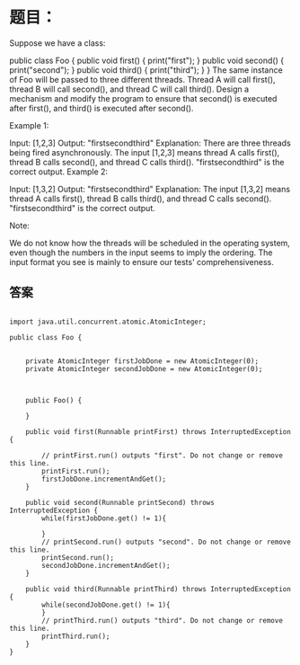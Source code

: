 # 题目：
Suppose we have a class:

public class Foo {
  public void first() { print("first"); }
  public void second() { print("second"); }
  public void third() { print("third"); }
}
The same instance of Foo will be passed to three different threads. Thread A will call first(), thread B will call second(), and thread C will call third(). Design a mechanism and modify the program to ensure that second() is executed after first(), and third() is executed after second().

 

Example 1:

Input: [1,2,3]
Output: "firstsecondthird"
Explanation: There are three threads being fired asynchronously. The input [1,2,3] means thread A calls first(), thread B calls second(), and thread C calls third(). "firstsecondthird" is the correct output.
Example 2:

Input: [1,3,2]
Output: "firstsecondthird"
Explanation: The input [1,3,2] means thread A calls first(), thread B calls third(), and thread C calls second(). "firstsecondthird" is the correct output.
 

Note:

We do not know how the threads will be scheduled in the operating system, even though the numbers in the input seems to imply the ordering. The input format you see is mainly to ensure our tests' comprehensiveness.

## 答案

```

import java.util.concurrent.atomic.AtomicInteger;

public class Foo {


    private AtomicInteger firstJobDone = new AtomicInteger(0);
    private AtomicInteger secondJobDone = new AtomicInteger(0);

    

    public Foo() {
        
    }

    public void first(Runnable printFirst) throws InterruptedException {

        // printFirst.run() outputs "first". Do not change or remove this line.
        printFirst.run();
        firstJobDone.incrementAndGet();
    }

    public void second(Runnable printSecond) throws InterruptedException {
        while(firstJobDone.get() != 1){

        }
        // printSecond.run() outputs "second". Do not change or remove this line.
        printSecond.run();
        secondJobDone.incrementAndGet();
    }

    public void third(Runnable printThird) throws InterruptedException {
        while(secondJobDone.get() != 1){
        }        
        // printThird.run() outputs "third". Do not change or remove this line.
        printThird.run();
    }
}
```

